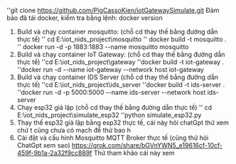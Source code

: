 ''git clone https://github.com/PigCassoKien/iotGatewaySimulate.git
Đảm bảo đã tải docker, kiểm tra bằng lệnh: 
docker version
1. Build và chạy container mosquitto:  (chỗ cd thay thế bằng đường dẫn thực tế) 
'' cd E:\iot_nids_project\mosquitto 
'' docker build -t mosquitto .
'' docker run -d -p 1883:1883 --name mosquitto mosquitto
2. Build và chạy container IoT Gateway: (chỗ cd thay thế bằng đường dẫn thực tế) 
''cd E:\iot_nids_project\gateway
''docker build -t iot-gateway .
''docker run -d --name iot-gateway --network host iot-gateway
3. Build và chạy container IDS Server (chỗ cd thay thế bằng đường dẫn thực tế) 
''cd E:\iot_nids_project\ids_server
''docker build -t ids-server .
''docker run -d -p 5000:5000 --name ids-server --network host ids-server
4. Chạy esp32 giả lập (chỗ cd thay thế bằng đường dẫn thực tế) 
'' cd E:\iot_nids_project\simulate_esp32
''python simulate_esp32.py
5. Thay thế esp32 giả lập bằng esp32 thực tế, cái này hỏi chatGpt thử xem chứ t cũng chưa có mạch để thử bao h 
6. Cài đặt và cấu hình Mosquitto MQTT Broker thực tế (cũng thử hỏi ChatGpt xem sao)
https://grok.com/share/bGVnYWN5_e19616cf-10cf-459f-9b1a-2a32f9cc889f
Thử tham khảo cái này xem